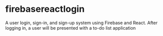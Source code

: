 # firebasereactlogin
A user login, sign-in, and sign-up system using Firebase and React. After logging in, a user will be presented with a to-do list application
